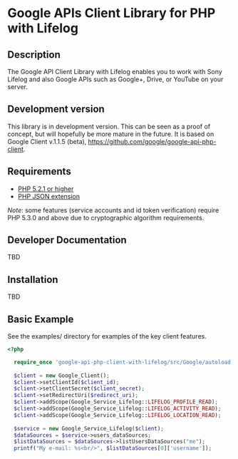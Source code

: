 
# Google APIs Client Library for PHP with Lifelog #

## Description ##
The Google API Client Library with Lifelog enables you to work with Sony Lifelog and also Google APIs such as Google+, Drive, or YouTube on your server.

## Development version ##
This library is in development version. This can be seen as a proof of concept, but will hopefully be more mature in the future. It is based on Google Client v.1.1.5 (beta), https://github.com/google/google-api-php-client.

## Requirements ##
* [PHP 5.2.1 or higher](http://www.php.net/)
* [PHP JSON extension](http://php.net/manual/en/book.json.php)

*Note*: some features (service accounts and id token verification) require PHP 5.3.0 and above due to cryptographic algorithm requirements. 

## Developer Documentation ##
TBD

## Installation ##
TBD

## Basic Example ##
See the examples/ directory for examples of the key client features.
```PHP
<?php

  require_once 'google-api-php-client-with-lifelog/src/Google/autoload.php'; // or wherever autoload.php is located
  
  $client = new Google_Client();
  $client->setClientId($client_id);
  $client->setClientSecret($client_secret);
  $client->setRedirectUri($redirect_uri);
  $client->addScope(Google_Service_Lifelog::LIFELOG_PROFILE_READ);
  $client->addScope(Google_Service_Lifelog::LIFELOG_ACTIVITY_READ);
  $client->addScope(Google_Service_Lifelog::LIFELOG_LOCATION_READ);
  
  $service = new Google_Service_Lifelog($client);
  $dataSources = $service->users_dataSources;
  $listDataSources = $dataSources->listUsersDataSources("me");
  printf("My e-mail: %s<br/>", $listDataSources[0]['username']);
  
```

